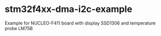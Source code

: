 # stm32f4xx-dma-i2c-example
Example for NUCLEO-F411 board with display SSD1306 and temperature probe LM75B
